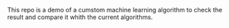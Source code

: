 This repo is a demo of a cumstom machine learning algorithm to check the result and compare it whith the current algorithms.